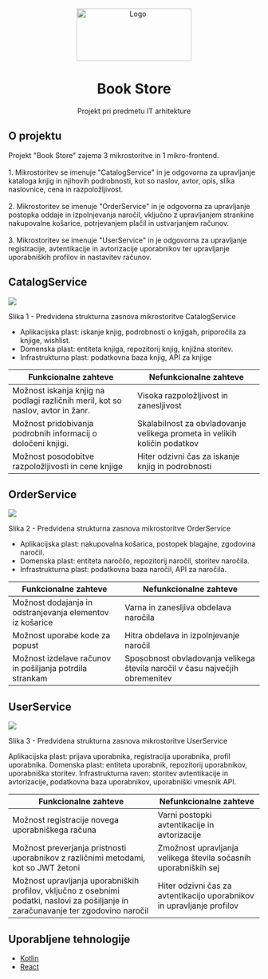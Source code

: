 <br />
<p align="center">
    <img src="https://static.vecteezy.com/system/resources/thumbnails/001/200/107/small/book.png" alt="Logo" width="230" height="105">

  <h1 align="center">Book Store</h1>

  <p align="center">
    Projekt pri predmetu IT arhitekture
  <br/>
  </p>
</p>

<!-- ABOUT THE PROJECT -->
## O projektu

<p>
Projekt "Book Store" zajema 3 mikrostoritve in 1 mikro-frontend.
<br/>
<br/>
1. Mikrostoritev se imenuje "CatalogService" in je odgovorna za upravljanje kataloga knjig in njihovih podrobnosti, kot so naslov, avtor, opis, slika naslovnice, cena in razpoložljivost.
<br/>
<br/>
2. Mikrostoritev se imenuje "OrderService" in je odgovorna za upravljanje postopka oddaje in izpolnjevanja naročil, vključno z upravljanjem strankine nakupovalne košarice, potrjevanjem plačil in ustvarjanjem računov.
<br/>
<br/>
3. Mikrostoritev se imenuje "UserService" in je odgovorna za upravljanje registracije, avtentikacije in avtorizacije uporabnikov ter upravljanje uporabniških profilov in nastavitev računov.
</p>

## CatalogService

<img src="https://i.imgur.com/JN8pF7I.png">
<p>Slika 1 - Predvidena strukturna zasnova mikrostoritve CatalogService</p>

* Aplikacijska plast: iskanje knjig, podrobnosti o knjigah, priporočila za knjige, wishlist.
* Domenska plast: entiteta knjiga, repozitorij knjig, knjižna storitev.
* Infrastrukturna plast: podatkovna baza knjig, API za knjige

| Funkcionalne zahteve                                                            | Nefunkcionalne zahteve                                                    |
|---------------------------------------------------------------------------------|---------------------------------------------------------------------------|
| Možnost iskanja knjig na podlagi različnih meril, kot so naslov, avtor in žanr. | Visoka razpoložljivost in zanesljivost                                    |
| Možnost pridobivanja podrobnih informacij o določeni knjigi.                    | Skalabilnost za obvladovanje velikega prometa in velikih količin podatkov |
| Možnost posodobitve razpoložljivosti in cene knjige                             | Hiter odzivni čas za iskanje knjig in podrobnosti                         |

## OrderService

<img src="https://i.imgur.com/qxrYO9n.png">
<p>Slika 2 - Predvidena strukturna zasnova mikrostoritve OrderService</p>

* Aplikacijska plast: nakupovalna košarica, postopek blagajne, zgodovina naročil.
* Domenska plast: entiteta naročilo, repozitorij naročil, storitev naročila.
* Infrastrukturna plast: podatkovna baza naročil, API za naročila.

| Funkcionalne zahteve                                      | Nefunkcionalne zahteve                                                        |
|-----------------------------------------------------------|-------------------------------------------------------------------------------|
| Možnost dodajanja in odstranjevanja elementov iz košarice | Varna in zanesljiva obdelava naročila                                         |
| Možnost uporabe kode za popust                            | Hitra obdelava in izpolnjevanje naročil                                       |
| Možnost izdelave računov in pošiljanja potrdila strankam  | Sposobnost obvladovanja velikega števila naročil v času največjih obremenitev |

## UserService

<img src="https://i.imgur.com/PRrZnao.png">
<p>Slika 3 - Predvidena strukturna zasnova mikrostoritve UserService</p>

Aplikacijska plast: prijava uporabnika, registracija uporabnika, profil uporabnika.
Domenska plast: entiteta uporabnik, repozitorij uporabnikov, uporabniška storitev.
Infrastrukturna raven: storitev avtentikacije in avtorizacije, podatkovna baza uporabnikov, uporabniški vmesnik API.

| Funkcionalne zahteve                                                                                                                 | Nefunkcionalne zahteve                                                 |
|--------------------------------------------------------------------------------------------------------------------------------------|------------------------------------------------------------------------|
| Možnost registracije novega uporabniškega računa                                                                                     | Varni postopki avtentikacije in avtorizacije                           |
| Možnost preverjanja pristnosti uporabnikov z različnimi metodami, kot so JWT žetoni                                                  | Zmožnost upravljanja velikega števila sočasnih uporabniških sej        |
| Možnost upravljanja uporabniških profilov, vključno z osebnimi podatki, naslovi za pošiljanje in zaračunavanje ter zgodovino naročil | Hiter odzivni čas za avtentikacijo uporabnikov in upravljanje profilov |

## Uporabljene tehnologije

* [Kotlin](https://kotlinlang.org/)
* [React](https://reactjs.org/)
